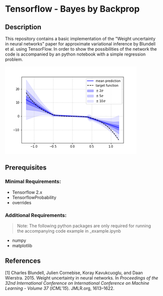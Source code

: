 # Tensorflow - Bayes by Backprop

## Description

This repository contains a basic implementation of the "Weight uncertainty in neural networks" paper for approximate variational inference by Blundell et al. using TensorFlow. In order to show the possibilities of the network the code is accompanied by an python notebook with a simple regression problem.

![img](uncertainty.png)

## Prerequisites


### Minimal Requirements: 

 - Tensorflow 2.x
 - TensorflowProbability
 - overrides

### Additional Requirements:

> Note: The following python packages are only required for running the accompanying code example in _example.ipynb 

 - numpy
 - matplotlib 


## References

[1] Charles Blundell, Julien Cornebise, Koray Kavukcuoglu, and Daan Wierstra. 2015. Weight uncertainty in neural networks. In <i>Proceedings of the 32nd International Conference on International Conference on Machine Learning - Volume 37</i> (<i>ICML'15</i>). JMLR.org, 1613–1622.

